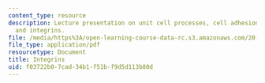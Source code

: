 ```yaml
---
content_type: resource
description: Lecture presentation on unit cell processes, cell adhesion molecules,
  and integrins.
file: /media/https%3A/open-learning-course-data-rc.s3.amazonaws.com/20-441j-biomaterials-tissue-interactions-fall-2009/f03722b07cad34b1f51bf9d5d113b80d_MIT20_441JF09_lec02d_ms.pdf
file_type: application/pdf
resourcetype: Document
title: Integrins
uid: f03722b0-7cad-34b1-f51b-f9d5d113b80d
---
```

